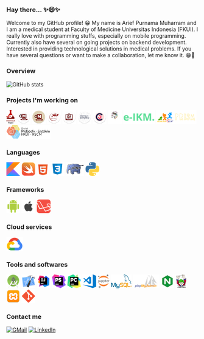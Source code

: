 ### Hay there... ✨😄✨
Welcome to my GitHub profile! 😁 My name is Arief Purnama Muharram and I am a medical student at Faculty of Medicine Universitas Indonesia (FKUI). I really love with programming stuffs, especially on mobile programming. Currently also have several on going projects on backend development. Interested in providing technological solutions in medical problems. If you have several questions or want to make a collaboration, let me know it. 😁💬

### Overview
![GitHub stats](https://github-readme-stats.vercel.app/api?username=ariefpurnamamuharram&show_icons=true&theme=default)

### Projects I'm working on
[![DiabetesLab Project](https://raw.githubusercontent.com/ariefpurnamamuharram/ariefpurnamamuharram/master/icons/diabeteslab.png)](https://play.google.com/store/apps/dev?id=4969433000401706399)
[![DM EduCorner](https://raw.githubusercontent.com/ariefpurnamamuharram/ariefpurnamamuharram/master/icons/dm_educorner.png)](https://play.google.com/store/apps/details?id=id.diabeteslab.dmeducorner)
[![DM EduCorner for Contributors](https://raw.githubusercontent.com/ariefpurnamamuharram/ariefpurnamamuharram/master/icons/dm_educorner_contributors.png)](https://play.google.com/store/apps/dev?id=4969433000401706399)
[![DM NutriAssist](https://raw.githubusercontent.com/ariefpurnamamuharram/ariefpurnamamuharram/master/icons/dm_nutriassist.png)](https://play.google.com/store/apps/details?id=id.diabeteslab.dmnutriassist)
[![DM MDAssist](https://raw.githubusercontent.com/ariefpurnamamuharram/ariefpurnamamuharram/master/icons/dm_mdassist.png)](https://play.google.com/store/apps/details?id=id.diabeteslab.dmmdassist)
[![Kampus Sehatku](https://raw.githubusercontent.com/ariefpurnamamuharram/ariefpurnamamuharram/master/icons/kampus_sehatku.png)](https://kampus-sehatku.diabeteslab.id)
![CerviCam](https://raw.githubusercontent.com/ariefpurnamamuharram/ariefpurnamamuharram/master/icons/cervicam.png)
[![PT. Rezeki Lautan Abadi](https://raw.githubusercontent.com/ariefpurnamamuharram/ariefpurnamamuharram/master/icons/rezeki_lautan_abadi.png)](https://rezekilautanabadi.com)
[![e-IKM. BEM IKM FKUI](https://raw.githubusercontent.com/ariefpurnamamuharram/ariefpurnamamuharram/master/icons/eikm.png)](http://e-ikm.fk.ui.ac.id)
[![PRISM Dept. IKA FKUI-RSCM](https://raw.githubusercontent.com/ariefpurnamamuharram/ariefpurnamamuharram/master/icons/prism.png)](https://prism-ika.com)
![Metabolik Endokrin](https://raw.githubusercontent.com/ariefpurnamamuharram/ariefpurnamamuharram/master/icons/metabolik-endokrin.png)

### Languages
![Kotlin](https://raw.githubusercontent.com/ariefpurnamamuharram/ariefpurnamamuharram/master/icons/kotlin.png)
![Swift](https://raw.githubusercontent.com/ariefpurnamamuharram/ariefpurnamamuharram/master/icons/swift.png)
![HTML](https://raw.githubusercontent.com/ariefpurnamamuharram/ariefpurnamamuharram/master/icons/html.png)
![CSS](https://raw.githubusercontent.com/ariefpurnamamuharram/ariefpurnamamuharram/master/icons/css.png)
![PHP](https://raw.githubusercontent.com/ariefpurnamamuharram/ariefpurnamamuharram/master/icons/php.png)
![Python](https://raw.githubusercontent.com/ariefpurnamamuharram/ariefpurnamamuharram/master/icons/python.png)

### Frameworks
![Android](https://raw.githubusercontent.com/ariefpurnamamuharram/ariefpurnamamuharram/master/icons/android.png)
![iOS](https://raw.githubusercontent.com/ariefpurnamamuharram/ariefpurnamamuharram/master/icons/ios.png)
![Laravel](https://raw.githubusercontent.com/ariefpurnamamuharram/ariefpurnamamuharram/master/icons/laravel.png)

### Cloud services
![Google Cloud Products](https://raw.githubusercontent.com/ariefpurnamamuharram/ariefpurnamamuharram/master/icons/gcp.png)

### Tools and softwares
![Android Studio](https://raw.githubusercontent.com/ariefpurnamamuharram/ariefpurnamamuharram/master/icons/android_studio.png)
![Xcode](https://raw.githubusercontent.com/ariefpurnamamuharram/ariefpurnamamuharram/master/icons/xcode.png)
![IntelliJ](https://raw.githubusercontent.com/ariefpurnamamuharram/ariefpurnamamuharram/master/icons/intellij.png)
![PhpStorm](https://raw.githubusercontent.com/ariefpurnamamuharram/ariefpurnamamuharram/master/icons/phpstorm.png)
![Pycharm](https://raw.githubusercontent.com/ariefpurnamamuharram/ariefpurnamamuharram/master/icons/pycharm.png)
![Visual Studio Code](https://raw.githubusercontent.com/ariefpurnamamuharram/ariefpurnamamuharram/master/icons/vscode.png)
![Jupyter](https://raw.githubusercontent.com/ariefpurnamamuharram/ariefpurnamamuharram/master/icons/jupyter.png)
![MySQL](https://raw.githubusercontent.com/ariefpurnamamuharram/ariefpurnamamuharram/master/icons/mysql.png)
![PHPMyAdmin](https://raw.githubusercontent.com/ariefpurnamamuharram/ariefpurnamamuharram/master/icons/phpmyadmin.png)
![NginX](https://raw.githubusercontent.com/ariefpurnamamuharram/ariefpurnamamuharram/master/icons/nginx.jpeg)
![Composer](https://raw.githubusercontent.com/ariefpurnamamuharram/ariefpurnamamuharram/master/icons/composer.png)
![XAMPP](https://raw.githubusercontent.com/ariefpurnamamuharram/ariefpurnamamuharram/master/icons/xampp.png)
![Git](https://raw.githubusercontent.com/ariefpurnamamuharram/ariefpurnamamuharram/master/icons/git.png)

### Contact me
[![GMail](https://img.shields.io/badge/Gmail-D14836?style=for-the-badge&logo=gmail&logoColor=white)](mailto:ariefpurnamamuharram@gmail.com)
[![LinkedIn](https://img.shields.io/badge/LinkedIn-0077B5?style=for-the-badge&logo=linkedin&logoColor=white)](https://linkedin.com/in/ariefpurnamamuharram)
